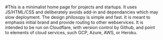 #This is a minimalist home page for projects and startups.  It uses JS/HTML/CSS and deliberately avoids add-in and dependancies which may slow deployment.  The design philosopy is simple and fast.  It is meant to emphasis initial brand and provide routing to other webservices.  It is intended to be run on Cloudflare, with version control by Github, and point to elements of cloud services, such GCP, Azure, AWS, or Heroku.
